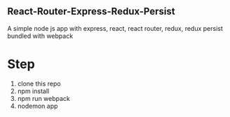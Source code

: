 ## React-Router-Express-Redux-Persist
 A simple node js app with express, react, react router, redux, redux persist bundled with webpack
 
 
 Step
 =====================
 1. clone this repo
 2. npm install
 3. npm run webpack
 4. nodemon app
